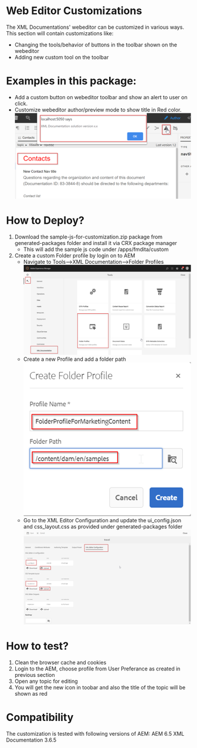 Web Editor Customizations
========

The XML Documentations' webeditor can be customized in various ways. This section will contain customizations like:
- Changing the tools/behavior of buttons in the toolbar shown on the webeditor
- Adding new custom tool on the toolbar

Examples in this package:
========
- Add a custom button on webeditor toolbar and show an alert to user on click.
- Customize webeditor author/preview mode to show title in Red color.
![XML Edior](./pictures/XML-Editor.png)

How to Deploy?
========
1) Download the sample-js-for-customization.zip package from generated-packages folder and install it via CRX package manager
	- This will add the sample js code under /apps/fmdita/custom
2) Create a custom Folder profile by login on to AEM 
	- Navigate to Tools-->XML Documentation-->Folder Profiles
	![XML Edior](./pictures/Folder-Profiles.png)
	- Create a new Profile and add a folder path
	![XML Edior](./pictures/CreateNewFolder-Profiles.png)	
	- Go to the XML Editor Configuration and update the ui_config.json and css_layout.css as provided under generated-packages folder
	![XML Edior](./pictures/Folder-Profiles-Add.png)

How to test?
========
1) Clean the browser cache and cookies
2) Login to the AEM, choose profile from User Preferance as created in previous section
3) Open any topic for editing
4) You will get the new icon in toobar and also the title of the topic will be shown as red

Compatibility
========
The customization is tested with following versions of AEM:
AEM 6.5
XML Documentation 3.6.5
